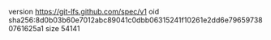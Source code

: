 version https://git-lfs.github.com/spec/v1
oid sha256:8d0b03b60e7012abc89041c0dbb06315241f10261e2dd6e796597380761625a1
size 54141
